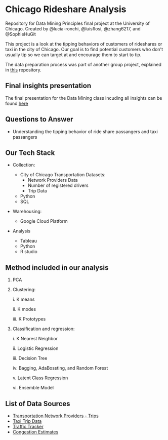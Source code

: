 # Chicago Rideshare Analysis

Repository for Data Mining Principles final project at the University of Chicago. Created by @lucia-ronchi, @luisflosi, @zhang6217, and @SophieHuGit

This project is a look at the tipping behaviors of customers of rideshares or taxi in the city of Chicago. Our goal is to find potential customers who don't usually tip so we can target at and encourage them to start to tip.

The data preparation process was part of another group project, explained in [this](https://github.com/ltyomkin/Chicago-Rideshare-Analysis) repository.

## Final insights presentation

The final presentation for the Data Mining class incuding all insights can be found [here](https://docs.google.com/presentation/d/1UP7t70tDmuBxoUbk3_V8I8wSe4CwXWFi35FJV_JuiSo/edit?usp=sharing)

## Questions to Answer

- Understanding the tipping behavior of ride share passangers and taxi passangers

## Our Tech Stack

- Collection:
  * City of Chicago Transportation Datasets:
    + Network Providers Data
    + Number of registered drivers
    + Trip Data
  * Python
  * SQL
  
- Warehousing:
  * Google Cloud Platform
  
- Analysis
  * Tableau
  * Python
  * R studio


## Method included in our analysis
1. PCA
2. Clustering:

	i. K means
	
	ii. K modes
	
	iii. K Prototypes

3. Classification and regression: 

	i. K Nearest Neighbor
	
	ii. Logistic Regression
	
	iii. Decision Tree
	
	iv. Bagging, AdaBossting, and Random Forest
	
	v. Latent Class Regression
	
	vi. Ensemble Model

## List of Data Sources

- [Transportation Network Providers - Trips](https://data.cityofchicago.org/Transportation/Transportation-Network-Providers-Trips/m6dm-c72p "TNP Trips")
- [Taxi Trip Data](https://data.cityofchicago.org/Transportation/Taxi-Trips/wrvz-psew "Taxi Trips")
- [Traffic Tracker](https://data.cityofchicago.org/Transportation/Chicago-Traffic-Tracker-Historical-Congestion-Esti/sxs8-h27x "Traffic Tracker")
- [Congestion Estimates](https://data.cityofchicago.org/Transportation/Chicago-Traffic-Tracker-Congestion-Estimates-by-Se/n4j6-wkkf "Congestion Estimates")
